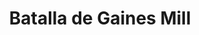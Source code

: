 ﻿---
title: "Batalla de Gaines Mill"
permalink: periodes_839.html
layout: periode
dataInici: 1862-06-27
sidebar: periodes
pares:
  - id: 321
    title: "Guerra de Secesión Americana"
    dataInici: "(1861-04-12)"
    dataFi: "(1865-04-09)"

fills:
jocsPrincipals:
jocsEscenaris:
jocsEpoca:
  - title: "Battle Cry"
    bggId: 551
    escenari: "Gaines Mill--27th June, 1862"
    dataInici: 
    dataFi: 

jocsEpocaEscenaris:
---
